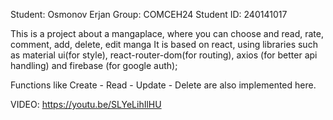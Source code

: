 Student: Osmonov Erjan
Group: COMCEH24
Student ID: 240141017

This is a project about a mangaplace, where you can choose and read, rate, comment, add, delete, edit manga
It is based on react, using libraries such as material ui(for style), react-router-dom(for routing), axios (for better api handling) and
firebase (for google auth);

Functions like Create - Read - Update - Delete are also implemented here.

VIDEO:
https://youtu.be/SLYeLihIlHU

    
